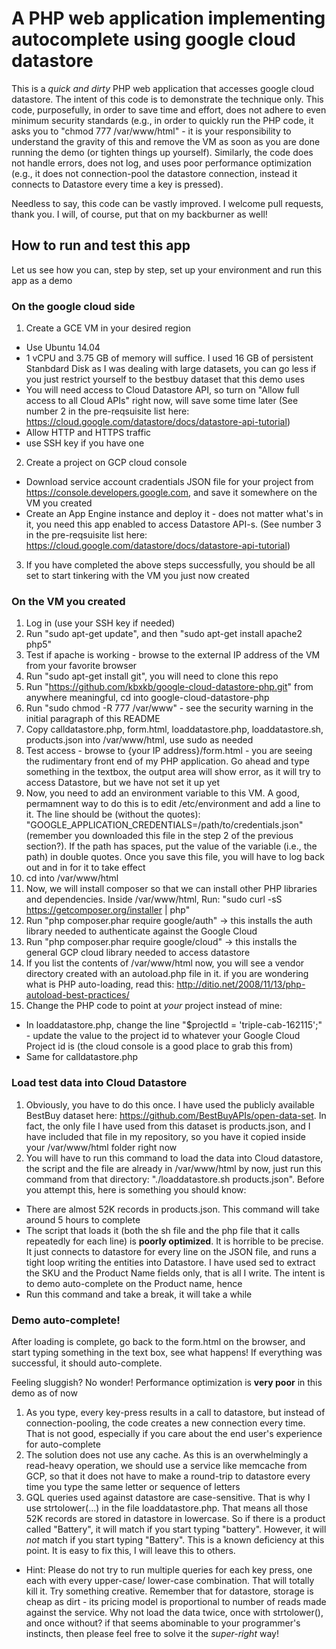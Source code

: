 # A PHP web application implementing autocomplete using google cloud datastore 

This is a *quick and dirty* PHP web application that accesses google cloud datastore. The intent of this code is to demonstrate the technique only. This code, purposefully, in order to save time and effort, does not adhere to even minimum security standards (e.g., in order to quickly run the PHP code, it asks you to "chmod 777 /var/www/html" - it is your responsibility to understand the gravity of this and remove the VM as soon as you are done running the demo (or tighten things up yourself). Similarly, the code does not handle errors, does not log, and uses poor performance optimization (e.g., it does not connection-pool the datastore connection, instead it connects to Datastore every time a key is pressed).

Needless to say, this code can be vastly improved. I welcome pull requests, thank you. I will, of course, put that on my backburner as well!

## How to run and test this app

Let us see how you can, step by step, set up your environment and run this app as a demo

### On the google cloud side

1. Create a GCE VM in your desired region
  * Use Ubuntu 14.04
  * 1 vCPU and 3.75 GB of memory will suffice. I used 16 GB of persistent Stanbdard Disk as I was dealing with large datasets, you can go less if you just restrict yourself to the bestbuy dataset that this demo uses
  * You will need access to Cloud Datastore API, so turn on "Allow full access to all Cloud APIs" right now, will save some time later (See number 2 in the pre-reqsuisite list here: https://cloud.google.com/datastore/docs/datastore-api-tutorial)
  * Allow HTTP and HTTPS traffic
  * use SSH key if you have one
2. Create a project on GCP cloud console
  * Download service account cradentials JSON file for your project from https://console.developers.google.com, and save it somewhere on the VM you created
  * Create an App Engine instance and deploy it - does not matter what's in it, you need this app enabled to access Datastore API-s. (See number 3 in the pre-reqsuisite list here: https://cloud.google.com/datastore/docs/datastore-api-tutorial)
3. If you have completed the above steps successfully, you should be all set to start tinkering with the VM you just now created

### On the VM you created

1. Log in (use your SSH key if needed)
2. Run "sudo apt-get update", and then "sudo apt-get install apache2 php5"
3. Test if apache is working - browse to the external IP address of the VM from your favorite browser
4. Run "sudo apt-get install git", you will need to clone this repo
5. Run "https://github.com/kbxkb/google-cloud-datastore-php.git" from anywhere meaningful, cd into google-cloud-datastore-php
6. Run "sudo chmod -R 777 /var/www" - see the security warning in the initial paragraph of this README
7. Copy calldatastore.php, form.html, loaddatastore.php, loaddatastore.sh, products.json into /var/www/html, use sudo as needed
8. Test access - browse to {your IP address}/form.html - you are seeing the rudimentary front end of my PHP application. Go ahead and type something in the textbox, the output area will show error, as it will try to access Datastore, but we have not set it up yet
9. Now, you need to add an environment variable to this VM. A good, permamnent way to do this is to edit /etc/environment and add a line to it. The line should be (without the quotes): "GOOGLE_APPLICATION_CREDENTIALS=/path/to/credentials.json" (remember you downloaded this file in the step 2 of the previous section?). If the path has spaces, put the value of the variable (i.e., the path) in double quotes. Once you save this file, you will have to log back out and in for it to take effect
10. cd into /var/www/html
11. Now, we will install composer so that we can install other PHP libraries and dependencies. Inside /var/www/html, Run: "sudo curl -sS https://getcomposer.org/installer | php"
12. Run "php composer.phar require google/auth" -> this installs the auth library needed to authenticate against the Google Cloud
13. Run "php composer.phar require google/cloud" -> this installs the general GCP cloud library needed to access datastore
14. If you list the contents of /var/www/html now, you will see a vendor directory created with an autoload.php file in it. if you are wondering what is PHP auto-loading, read this: http://ditio.net/2008/11/13/php-autoload-best-practices/
15. Change the PHP code to point at *your* project instead of mine:
  * In loaddatastore.php, change the line "$projectId = 'triple-cab-162115';" - update the value to the project id to whatever your Google Cloud Project id is (the cloud console is a good place to grab this from)
  * Same for calldatastore.php

### Load test data into Cloud Datastore

1. Obviously, you have to do this once. I have used the publicly available BestBuy dataset here: https://github.com/BestBuyAPIs/open-data-set. In fact, the only file I have used from this dataset is products.json, and I have included that file in my repository, so you have it copied inside your /var/www/html folder right now
2. You will have to run this command to load the data into Cloud datastore, the script and the file are already in /var/www/html by now, just run this command from that directory: "./loaddatastore.sh products.json". Before you attempt this, here is something you should know:
  * There are almost 52K records in products.json. This command will take around 5 hours to complete
  * The script that loads it (both the sh file and the php file that it calls repeatedly for each line) is **poorly optimized**. It is horrible to be precise. It just connects to datastore for every line on the JSON file, and runs a tight loop writing the entities into Datastore. I have used sed to extract the SKU and the Product Name fields only, that is all I write. The intent is to demo auto-complete on the Product name, hence
  * Run this command and take a break, it will take a while

### Demo auto-complete!

After loading is complete, go back to the form.html on the browser, and start typing something in the text box, see what happens! If everything was successful, it should auto-complete.

Feeling sluggish? No wonder! Performance optimization is **very poor** in this demo as of now
1. As you type, every key-press results in a call to datastore, but instead of connection-pooling, the code creates a new connection every time. That is not good, especially if you care about the end user's experience for auto-complete
2. The solution does not use any cache. As this is an overwhelmingly a read-heavy operation, we should use a service like memcache from GCP, so that it does not have to make a round-trip to datastore every time you type the same letter or sequence of letters
3. GQL queries used against datastore are case-sensitive. That is why I use strtolower(...) in the file loaddatastore.php. That means all those 52K records are stored in datastore in lowercase. So if there is a product called "Battery", it will match if you start typing "battery". However, it will *not* match if you start typing "Battery". This is a known deficiency at this point. It is easy to fix this, I will leave this to others.
  * Hint: Please do not try to run multiple queries for each key press, one each with every upper-case/ lower-case combination. That will totally kill it. Try something creative. Remember that for datastore, storage is cheap as dirt - its pricing model is proportional to number of reads made against the service. Why not load the data twice, once with strtolower(), and once without? if that seems abominable to your programmer's instincts, then please feel free to solve it the *super-right* way!
